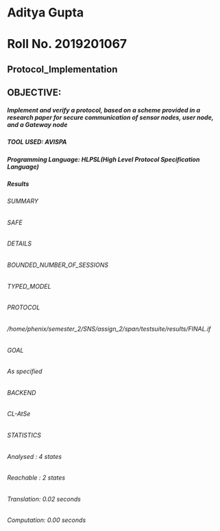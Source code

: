 # Aditya Gupta
# Roll No. 2019201067
## Protocol_Implementation
## OBJECTIVE:
##### Implement and verify a protocol, based on a scheme provided in a research paper for secure communication of sensor nodes, user node, and  a Gateway node
##### TOOL USED: AVISPA
##### Programming Language: HLPSL(High Level Protocol Specification Language)
##### Results

###### SUMMARY

###### SAFE

###### DETAILS
###### BOUNDED_NUMBER_OF_SESSIONS
###### TYPED_MODEL

###### PROTOCOL
######  /home/phenix/semester_2/SNS/assign_2/span/testsuite/results/FINAL.if

###### GOAL
######   As specified

###### BACKEND
###### CL-AtSe

###### STATISTICS

###### Analysed   : 4 states
###### Reachable  : 2 states
###### Translation: 0.02 seconds
###### Computation: 0.00 seconds
